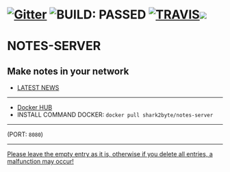 # [![Gitter](https://badges.gitter.im/Sharkbyteprojects/NOTES-SERVER.svg)](https://gitter.im/Sharkbyteprojects/NOTES-SERVER?utm_source=badge&utm_medium=badge&utm_campaign=pr-badge) ![BUILD: PASSED](https://fire-engine-icons.github.io/stable-unstable/SVG%20files/SHARK%20STABLE.svg) [![TRAVIS](https://api.travis-ci.org/Sharkbyteprojects/NOTES-SERVER.svg?branch=master)](https://travis-ci.org/Sharkbyteprojects/NOTES-SERVER/)![](https://david-dm.org/Sharkbyteprojects/NOTES-SERVER.svg)
# NOTES-SERVER
## Make notes in your network

- [LATEST NEWS](https://gitter.im/Sharkbyteprojects/NOTES-SERVER?utm_source=badge&utm_medium=badge&utm_campaign=pr-badge)

---

- [Docker HUB](https://hub.docker.com/r/shark2byte/notes-server)
- INSTALL COMMAND DOCKER: ```docker pull shark2byte/notes-server```

---
(PORT: ```8080```)

---
[Please leave the empty entry as it is, otherwise if you delete all entries, a malfunction may occur!](https://github.com/Sharkbyteprojects/NOTES-SERVER/issues/2)
